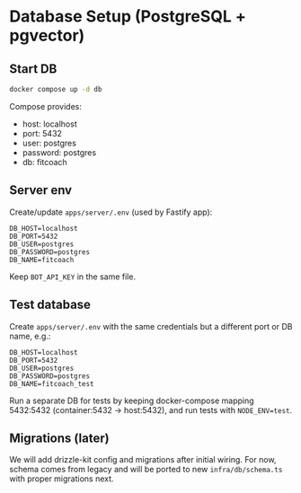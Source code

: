 # Database Setup (PostgreSQL + pgvector)

## Start DB

```bash
docker compose up -d db
```

Compose provides:
- host: localhost
- port: 5432
- user: postgres
- password: postgres
- db: fitcoach

## Server env
Create/update `apps/server/.env` (used by Fastify app):

```
DB_HOST=localhost
DB_PORT=5432
DB_USER=postgres
DB_PASSWORD=postgres
DB_NAME=fitcoach
```

Keep `BOT_API_KEY` in the same file.

## Test database
Create `apps/server/.env` with the same credentials but a different port or DB name, e.g.:

```
DB_HOST=localhost
DB_PORT=5432
DB_USER=postgres
DB_PASSWORD=postgres
DB_NAME=fitcoach_test
```

Run a separate DB for tests by keeping docker-compose mapping 5432:5432 (container:5432 -> host:5432), and run tests with `NODE_ENV=test`.

## Migrations (later)
We will add drizzle-kit config and migrations after initial wiring. For now, schema comes from legacy and will be ported to new `infra/db/schema.ts` with proper migrations next.
